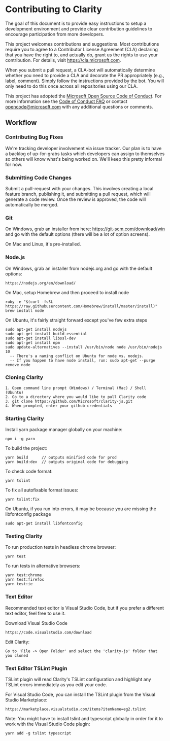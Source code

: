 # Contributing to Clarity

The goal of this document is to provide easy instructions to setup a development environment and provide  clear contribution guidelines to encourage participation from more developers.

This project welcomes contributions and suggestions. Most contributions require you to agree to a Contributor License Agreement (CLA) declaring that you have the right to, and actually do, grant us the rights to use your contribution. For details, visit https://cla.microsoft.com.

When you submit a pull request, a CLA-bot will automatically determine whether you need to provide a CLA and decorate the PR appropriately (e.g., label, comment). Simply follow the instructions provided by the bot. You will only need to do this once across all repositories using our CLA.

This project has adopted the [Microsoft Open Source Code of Conduct](https://opensource.microsoft.com/codeofconduct/). For more information see the [Code of Conduct FAQ](https://opensource.microsoft.com/codeofconduct/faq/) or contact [opencode@microsoft.com](mailto:opencode@microsoft.com) with any additional questions or comments.

## Workflow

### Contributing Bug Fixes

We're tracking developer involvement via issue tracker.  Our plan is to have a backlog of up-for-grabs tasks which developers can assign to themselves so others will know what's being worked on. We'll keep this pretty informal for now.

### Submitting Code Changes

Submit a pull-request with your changes. This involves creating a local feature branch, publishing it, and submitting a pull request, which will generate a code review. Once the review is approved, the code will automatically be merged.

### Git

On Windows, grab an installer from here: https://git-scm.com/download/win and go with the default options (there will be a lot of option screens).

On Mac and Linux, it's pre-installed.

### Node.js

On Windows, grab an installer from nodejs.org and go with the default options:
```
https://nodejs.org/en/download/
```

On Mac, setup Homebrew and then proceed to install node
```
ruby -e "$(curl -fsSL https://raw.githubusercontent.com/Homebrew/install/master/install)"
brew install node
```

On Ubuntu, it's fairly straight forward except you've few extra steps
```
sudo apt-get install nodejs
sudo apt-get install build-essential
sudo apt-get install libssl-dev
sudo apt-get install npm
sudo update-alternatives --install /usr/bin/node node /usr/bin/nodejs 10
  -- There's a naming conflict on Ubuntu for node vs. nodejs.
  -- If you happen to have node install, run: sudo apt-get --purge remove node
```

### Cloning Clarity

```
1. Open command line prompt (Windows) / Terminal (Mac) / Shell (Ubuntu)
2. Go to a directory where you would like to pull Clarity code
3. git clone https://github.com/Microsoft/clarity-js.git
4. When prompted, enter your github credentials
```

### Starting Clarity

Install yarn package manager globally on your machine:
```
npm i -g yarn
```

To build the project:
```
yarn build      // outputs minified code for prod
yarn build:dev  // outputs original code for debugging
```

To check code format:
```
yarn tslint
```

To fix all autofixable format issues:
```
yarn tslint:fix
```

On Ubuntu, if you run into errors, it may be because you are missing the libfontconfig package
```
sudo apt-get install libfontconfig
```

### Testing Clarity

To run production tests in headless chrome browser:
```
yarn test
```

To run tests in alternative browsers:
```
yarn test:chrome
yarn test:firefox
yarn test:ie
```

### Text Editor

Recommended text editor is Visual Studio Code, but if you prefer a different text editor, feel free to use it.

Download Visual Studio Code
```
https://code.visualstudio.com/download
```

Edit Clarity:
```
Go to 'File -> Open Folder' and select the 'clarity-js' folder that you cloned
```

### Text Editor TSLint Plugin

TSLint plugin will read Clarity's TSLint configuration and highlight any TSLint errors immediately as you edit your code.

For Visual Studio Code, you can install the TSLint plugin from the Visual Studio Marketplace:
```
https://marketplace.visualstudio.com/items?itemName=eg2.tslint
```

Note: You might have to install tslint and typescript globally in order for it to work with the Visual Studio Code plugin:
```
yarn add -g tslint typescript
```
